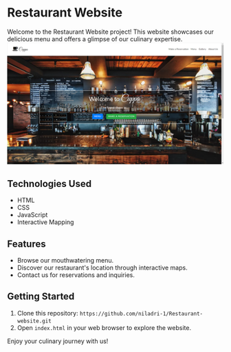 # Restaurant Website

Welcome to the Restaurant Website project! This website showcases our delicious menu and offers a glimpse of our culinary expertise.
![Website Screenshot](https://github.com/niladri-1/Restaurant-website/blob/main/Demo.png)


## Technologies Used

- HTML
- CSS
- JavaScript
- Interactive Mapping

## Features

- Browse our mouthwatering menu.
- Discover our restaurant's location through interactive maps.
- Contact us for reservations and inquiries.

## Getting Started

1. Clone this repository: `https://github.com/niladri-1/Restaurant-website.git`
2. Open `index.html` in your web browser to explore the website.


Enjoy your culinary journey with us!
